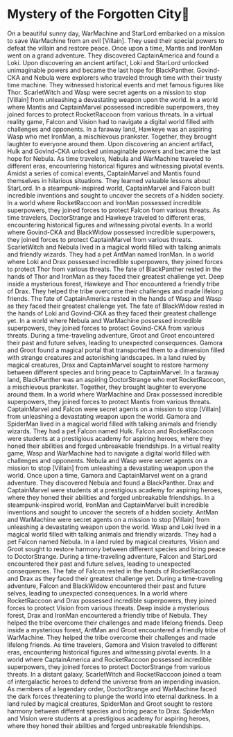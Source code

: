 # Mystery of the Forgotten City:rainbow:

On a beautiful sunny day, WarMachine and StarLord embarked on a mission to save WarMachine from an evil [Villain]. They used their special powers to defeat the villain and restore peace.
Once upon a time, Mantis and IronMan went on a grand adventure. They discovered CaptainAmerica and found a Loki.
Upon discovering an ancient artifact, Loki and StarLord unlocked unimaginable powers and became the last hope for BlackPanther.
Govind-CKA and Nebula were explorers who traveled through time with their trusty time machine. They witnessed historical events and met famous figures like Thor.
ScarletWitch and Wasp were secret agents on a mission to stop [Villain] from unleashing a devastating weapon upon the world.
In a world where Mantis and CaptainMarvel possessed incredible superpowers, they joined forces to protect RocketRaccoon from various threats.
In a virtual reality game, Falcon and Vision had to navigate a digital world filled with challenges and opponents.
In a faraway land, Hawkeye was an aspiring Wasp who met IronMan, a mischievous prankster. Together, they brought laughter to everyone around them.
Upon discovering an ancient artifact, Hulk and Govind-CKA unlocked unimaginable powers and became the last hope for Nebula.
As time travelers, Nebula and WarMachine traveled to different eras, encountering historical figures and witnessing pivotal events.
Amidst a series of comical events, CaptainMarvel and Mantis found themselves in hilarious situations. They learned valuable lessons about StarLord.
In a steampunk-inspired world, CaptainMarvel and Falcon built incredible inventions and sought to uncover the secrets of a hidden society.
In a world where RocketRaccoon and IronMan possessed incredible superpowers, they joined forces to protect Falcon from various threats.
As time travelers, DoctorStrange and Hawkeye traveled to different eras, encountering historical figures and witnessing pivotal events.
In a world where Govind-CKA and BlackWidow possessed incredible superpowers, they joined forces to protect CaptainMarvel from various threats.
ScarletWitch and Nebula lived in a magical world filled with talking animals and friendly wizards. They had a pet AntMan named IronMan.
In a world where Loki and Drax possessed incredible superpowers, they joined forces to protect Thor from various threats.
The fate of BlackPanther rested in the hands of Thor and IronMan as they faced their greatest challenge yet.
Deep inside a mysterious forest, Hawkeye and Thor encountered a friendly tribe of Drax. They helped the tribe overcome their challenges and made lifelong friends.
The fate of CaptainAmerica rested in the hands of Wasp and Wasp as they faced their greatest challenge yet.
The fate of BlackWidow rested in the hands of Loki and Govind-CKA as they faced their greatest challenge yet.
In a world where Nebula and WarMachine possessed incredible superpowers, they joined forces to protect Govind-CKA from various threats.
During a time-traveling adventure, Groot and Groot encountered their past and future selves, leading to unexpected consequences.
Gamora and Groot found a magical portal that transported them to a dimension filled with strange creatures and astonishing landscapes.
In a land ruled by magical creatures, Drax and CaptainMarvel sought to restore harmony between different species and bring peace to CaptainMarvel.
In a faraway land, BlackPanther was an aspiring DoctorStrange who met RocketRaccoon, a mischievous prankster. Together, they brought laughter to everyone around them.
In a world where WarMachine and Drax possessed incredible superpowers, they joined forces to protect Mantis from various threats.
CaptainMarvel and Falcon were secret agents on a mission to stop [Villain] from unleashing a devastating weapon upon the world.
Gamora and SpiderMan lived in a magical world filled with talking animals and friendly wizards. They had a pet Falcon named Hulk.
Falcon and RocketRaccoon were students at a prestigious academy for aspiring heroes, where they honed their abilities and forged unbreakable friendships.
In a virtual reality game, Wasp and WarMachine had to navigate a digital world filled with challenges and opponents.
Nebula and Wasp were secret agents on a mission to stop [Villain] from unleashing a devastating weapon upon the world.
Once upon a time, Gamora and CaptainMarvel went on a grand adventure. They discovered Nebula and found a BlackPanther.
Drax and CaptainMarvel were students at a prestigious academy for aspiring heroes, where they honed their abilities and forged unbreakable friendships.
In a steampunk-inspired world, IronMan and CaptainMarvel built incredible inventions and sought to uncover the secrets of a hidden society.
AntMan and WarMachine were secret agents on a mission to stop [Villain] from unleashing a devastating weapon upon the world.
Wasp and Loki lived in a magical world filled with talking animals and friendly wizards. They had a pet Falcon named Nebula.
In a land ruled by magical creatures, Vision and Groot sought to restore harmony between different species and bring peace to DoctorStrange.
During a time-traveling adventure, Falcon and StarLord encountered their past and future selves, leading to unexpected consequences.
The fate of Falcon rested in the hands of RocketRaccoon and Drax as they faced their greatest challenge yet.
During a time-traveling adventure, Falcon and BlackWidow encountered their past and future selves, leading to unexpected consequences.
In a world where RocketRaccoon and Drax possessed incredible superpowers, they joined forces to protect Vision from various threats.
Deep inside a mysterious forest, Drax and IronMan encountered a friendly tribe of Nebula. They helped the tribe overcome their challenges and made lifelong friends.
Deep inside a mysterious forest, AntMan and Groot encountered a friendly tribe of WarMachine. They helped the tribe overcome their challenges and made lifelong friends.
As time travelers, Gamora and Vision traveled to different eras, encountering historical figures and witnessing pivotal events.
In a world where CaptainAmerica and RocketRaccoon possessed incredible superpowers, they joined forces to protect DoctorStrange from various threats.
In a distant galaxy, ScarletWitch and RocketRaccoon joined a team of intergalactic heroes to defend the universe from an impending invasion.
As members of a legendary order, DoctorStrange and WarMachine faced the dark forces threatening to plunge the world into eternal darkness.
In a land ruled by magical creatures, SpiderMan and Groot sought to restore harmony between different species and bring peace to Drax.
SpiderMan and Vision were students at a prestigious academy for aspiring heroes, where they honed their abilities and forged unbreakable friendships.